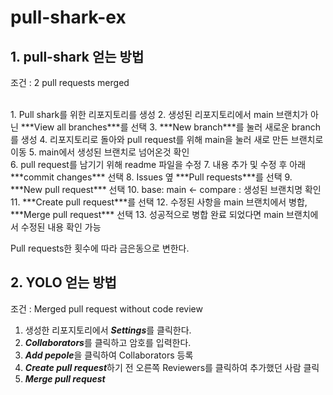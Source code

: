 # pull-shark-ex

## 1. pull-shark 얻는 방법  <br>
  
조건 : 2 pull requests merged

<br>
1. Pull shark를 위한 리포지토리를 생성
2. 생성된 리포지토리에서 main 브랜치가 아닌 ***View all branches***를 선택
3. ***New branch***를 눌러 새로운 branch를 생성
4. 리포지토리로 돌아와 pull request를 위해 main을 눌러 새로 만든 브랜치로 이동
5. main에서 생성된 브랜치로 넘어온것 확인

<br>
6. pull request를 남기기 위해 readme 파일을 수정
7. 내용 추가 및 수정 후 아래 ***commit changes*** 선택
8. Issues 옆 ***Pull requests***를 선택
9. ***New pull request*** 선택
10. base: main <- compare : 생성된 브랜치명  확인

<br>
11. ***Create pull request***를 선택
12. 수정된 사항을 main 브랜치에서 병합, ***Merge pull request*** 선택
13. 성공적으로 병합 완료 되었다면 main 브랜치에서 수정된 내용 확인 가능


Pull requests한 횟수에 따라 금은동으로 변한다.


## 2. YOLO 얻는 방법

조건 : Merged pull request without code review

1. 생성한 리포지토리에서 ***Settings***를 클릭한다.
2. ***Collaborators***를 클릭하고 암호를 입력한다.
3. ***Add pepole***을 클릭하여 Collaborators 등록
4. ***Create pull request***하기 전 오른쪽 Reviewers를 클릭하여 추가했던 사람 클릭
5. ***Merge pull request***

